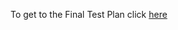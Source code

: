 To get to the Final Test Plan click [here](https://myerauedu-my.sharepoint.com/:b:/g/personal/webbj31_my_erau_edu/EWyL6PXvch5Bid1jfY8ASnoBstw1tsReb4QA_RN5h2_OXQ?e=HieXDf)
